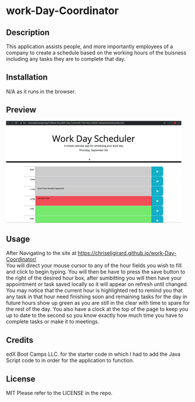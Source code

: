 # work-Day-Coordinator

## Description

This application assists people, and more importantly employees of a company to create a schedule based on the working hours of the buisness including any tasks they are to complete that day.

## Installation

N/A as it runs in the browser.

## Preview

![The Work Day Coordinator's Scheduler allows users to plan there workday out and set deadlines with colorful highlights to keep users on task and motivated.](./Assets/Images/05-third-party-apis-homework-demo.gif)

## Usage

After Navigating to the site at 
https://chriseligirard.github.io/work-Day-Coordinator/   
You will direct your mouse cursor to any of the hour fields you wish to fill and click to begin typing. You will then be have to press the save button to the right of the desired hour box, after sumbitting you will then have your appointment or task saved locally so it will appear on refresh until changed. You may notice that the current hour is highlighted red to remind you that any task in that hour need finishing soon and remaining tasks for the day in future hours show up green as you are still in the clear with time to spare for the rest of the day. You also have a clock at the top of the page to keep you up to date to the second so you know exactly how much time you have to complete tasks or make it to meetings.

## Credits

edX Boot Camps LLC. for the starter code in which I had to add the Java Script code to in order for the application to function.

## License

MIT
Please refer to the LICENSE in the repo.
